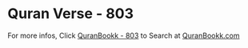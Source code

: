 # Quran Verse - 803 

For more infos, Click [QuranBookk - 803](https://www.quranbookk.com/quran/search?q=803) to Search at [QuranBookk.com](http://quranbookk.com/)